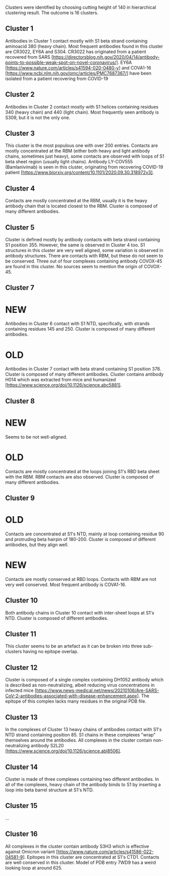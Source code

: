 Clusters were identified by choosing cutting height of 140 in hierarchical clustering result.
The outcome is 16 clusters.

Cluster 1
---------

Antibodies in Cluster 1 contact mostly with S1 beta strand containing aminoacid 380 (heavy chain).
Most frequent antibodies found in this cluster are CR3022, EY6A and S304.
CR3022 has originated from a patient recovered from SARS [https://directorsblog.nih.gov/2020/04/14/antibody-points-to-possible-weak-spot-on-novel-coronavirus/].
EY6A [https://www.nature.com/articles/s41594-020-0480-y] and COVA1-16 [https://www.ncbi.nlm.nih.gov/pmc/articles/PMC7687367/] have been isolated from a patient recovering from COVID-19

Cluster 2
---------

Antibodies in Cluster 2 contact mostly with S1 helices containing residues 340 (heavy chain) and 440 (light chain).
Most frequently seen antibody is S309, but it is not the only one.

Cluster 3
---------

This cluster is the most populous one with over 200 entries.
Contacts are mostly concentrated at the RBM (either both heavy and light antibody chains, sometimes just heavy), some contacts are observed with loops of S1 beta sheet region (usually light chains).
Antibody LY-COV555 (Bamlanivimab) is seen in this cluster, originating from recovering COVID-19 patient [https://www.biorxiv.org/content/10.1101/2020.09.30.318972v3].

Cluster 4
---------

Contacts are mostly concentrated at the RBM, usually it is the heavy antibody chain that is located closest to the RBM.
Cluster is composed of many different antibodies.

Cluster 5
---------

Cluster is defined mostly by antibody contacts with beta strand containing S1 position 355.
However, the same is observed in Cluster 4 too.
S1 structures in this cluster are very well aligned, some variation is observed in antibody structures.
There are contacts with RBM, but these do not seem to be conserved.
Three out of four complexes containing antibody COVOX-45 are found in this cluster.
No sources seem to mention the origin of COVOX-45.

Cluster 7
---------

NEW
===

Antibodies in Cluster 6 contact with S1 NTD, specifically, with strands containing residues 145 and 250.
Cluster is composed of many different antibodies.

OLD
===

Antibodies in Cluster 7 contact with beta strand containing S1 position 378.
Cluster is composed of many different antibodies.
Cluster contains antibody H014 which was extracted from mice and humanized [https://www.science.org/doi/10.1126/science.abc5881].


Cluster 8
---------

NEW
===

Seems to be not well-aligned.

OLD
===

Contacts are mostly concentrated at the loops joining S1's RBD beta sheet with the RBM.
RBM contacts are also observed.
Cluster is composed of many different antibodies.

Cluster 9
---------

OLD
===

Contacts are concentrated at S1's NTD, mainly at loop containing residue 90 and protruding beta hairpin of 180-200.
Cluster is composed of different antibodies, but they align well.

NEW
===

Contacts are mostly conserved at RBD loops.
Contacts with RBM are not very well conserved.
Most frequent antibody is COVA1-16.

Cluster 10
----------

Both antibody chains in Cluster 10 contact with inter-sheet loops at S1's NTD.
Cluster is composed of different antibodies.

Cluster 11
----------

This cluster seems to be an artefact as it can be broken into three sub-clusters having no epitope overlap.

Cluster 12
----------

Cluster is composed of a single complex containing DH1052 antibody which is described as non-neutralizing, albeit reducing virus concentrations in infected mice [https://www.news-medical.net/news/20210106/Are-SARS-CoV-2-antibodies-associated-with-disease-enhancement.aspx].
The epitope of this complex lacks many residues in the original PDB file.

Cluster 13
----------

In the complexes of Cluster 13 heavy chains of antibodies contact with S1's NTD strand containing position 85.
S1 chains in these complexes "wrap" themselves around the antibodies.
All complexes in the cluster contain non-neutralizing antibody S2L20 [https://www.science.org/doi/10.1126/science.abl8506].

Cluster 14
----------

Cluster is made of three complexes containing two different antibodies.
In all of the complexes, heavy chain of the antibody binds to S1 by inserting a loop into beta barrel structure at S1's NTD.

Cluster 15
----------

...

Cluster 16
----------

All complexes in the cluster contain antibody S3H3 which is effective against Omicron variant [https://www.nature.com/articles/s41586-022-04581-9].
Epitopes in this cluster are concentrated at S1's CTD1.
Contacts are well conserved in this cluster.
Model of PDB entry 7WD9 has a weird looking loop at around 625.
